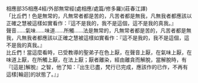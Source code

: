 相應部35相應4經/外部無常經(處相應/處篇/修多羅)(莊春江譯)  
「比丘們！色是無常的，凡無常者都是苦的，凡苦者都是無我，凡無我者都應該以正確之慧被這樣如實看作：『這不是我的，我不是這個，這不是我的真我。』  
聲音……氣味……味道……所觸……法是無常的，凡無常者都是苦的，凡苦者都是無我，凡無我者都應該以正確之慧被這樣如實看作：『這不是我的，我不是這個，這不是我的真我。』  
比丘們！當這麼看時，已受教導的聖弟子在色上厭，在聲音上厭，在氣味上厭，在味道上厭，在所觸上厭，在法上厭；厭者離染，經由離貪而解脫，當解脫時，有『[這是]解脫』之智，他了知：『出生已盡，梵行已完成，應該作的已作，不再有這樣[輪迴]的狀態了。』」  
  
  
